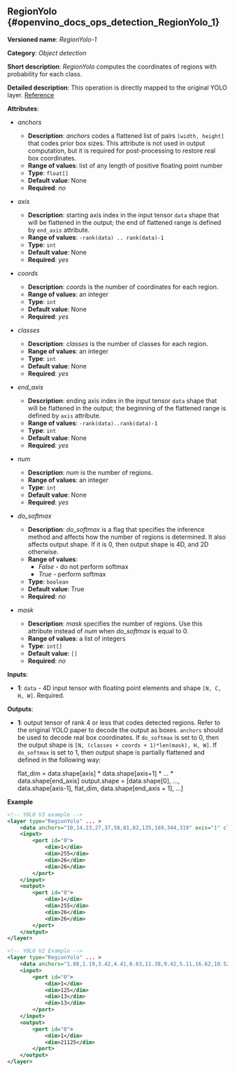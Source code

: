 ## RegionYolo <a name="RegionYolo"></a> {#openvino_docs_ops_detection_RegionYolo_1}

**Versioned name**: *RegionYolo-1*

**Category**: *Object detection*

**Short description**: *RegionYolo* computes the coordinates of regions with probability for each class.

**Detailed description**: This operation is directly mapped to the original YOLO layer. [Reference](https://arxiv.org/pdf/1612.08242.pdf)

**Attributes**:

* *anchors*

  * **Description**: *anchors* codes a flattened list of pairs `[width, height]` that codes prior box sizes. This attribute is not used in output computation, but it is required for post-processing to restore real box coordinates.
  * **Range of values**: list of any length of positive floating point number
  * **Type**: `float[]`
  * **Default value**: None
  * **Required**: *no*

* *axis*

  * **Description**: starting axis index in the input tensor `data` shape that will be flattened in the output; the end of flattened range is defined by `end_axis` attribute.
  * **Range of values**: `-rank(data) .. rank(data)-1`
  * **Type**: `int`
  * **Default value**: None
  * **Required**: *yes*

* *coords*

  * **Description**: *coords* is the number of coordinates for each region.
  * **Range of values**: an integer
  * **Type**: `int`
  * **Default value**: None
  * **Required**: *yes*

* *classes*

  * **Description**: *classes* is the number of classes for each region.
  * **Range of values**: an integer
  * **Type**: `int`
  * **Default value**: None
  * **Required**: *yes*

* *end_axis*

  * **Description**: ending axis index in the input tensor `data` shape that will be flattened in the output; the beginning of the flattened range is defined by `axis` attribute.
  * **Range of values**: `-rank(data)..rank(data)-1`
  * **Type**: `int`
  * **Default value**: None
  * **Required**: *yes*

* *num*

  * **Description**: *num* is the number of regions.
  * **Range of values**: an integer
  * **Type**: `int`
  * **Default value**: None
  * **Required**: *yes*

* *do_softmax*

  * **Description**: *do_softmax* is a flag that specifies the inference method and affects how the number of regions is determined. It also affects output shape. If it is 0, then output shape is 4D, and 2D otherwise.
  * **Range of values**:
    * *False* - do not perform softmax
    * *True* - perform softmax
  * **Type**: `boolean`
  * **Default value**: True
  * **Required**: *no*

* *mask*

  * **Description**: *mask* specifies the number of regions. Use this attribute instead of *num* when *do_softmax* is equal to 0.
  * **Range of values**: a list of integers
  * **Type**: `int[]`
  * **Default value**: `[]`
  * **Required**: *no*

**Inputs**:

*   **1**: `data` - 4D input tensor with floating point elements and shape `[N, C, H, W]`. Required.

**Outputs**:

*   **1**: output tensor of rank 4 or less that codes detected regions. Refer to the original YOLO paper to decode the output as boxes. `anchors` should be used to decode real box coordinates. If `do_softmax` is set to 0, then the output shape is `[N, (classes + coords + 1)*len(mask), H, W]`. If `do_softmax` is set to 1, then output shape is partially flattened and defined in the following way:

    flat_dim = data.shape[axis] * data.shape[axis+1] * ... * data.shape[end_axis]
    output.shape = [data.shape[0], ..., data.shape[axis-1], flat_dim, data.shape[end_axis + 1], ...]

**Example**

```xml
<!-- YOLO V3 example -->
<layer type="RegionYolo" ... >
    <data anchors="10,14,23,27,37,58,81,82,135,169,344,319" axis="1" classes="80" coords="4" do_softmax="0" end_axis="3" mask="0,1,2" num="6"/>
    <input>
        <port id="0">
            <dim>1</dim>
            <dim>255</dim>
            <dim>26</dim>
            <dim>26</dim>
        </port>
    </input>
    <output>
        <port id="0">
            <dim>1</dim>
            <dim>255</dim>
            <dim>26</dim>
            <dim>26</dim>
        </port>
    </output>
</layer>

<!-- YOLO V2 Example -->
<layer type="RegionYolo" ... >
    <data anchors="1.08,1.19,3.42,4.41,6.63,11.38,9.42,5.11,16.62,10.52" axis="1" classes="20" coords="4" do_softmax="1" end_axis="3" num="5"/>
    <input>
        <port id="0">
            <dim>1</dim>
            <dim>125</dim>
            <dim>13</dim>
            <dim>13</dim>
        </port>
    </input>
    <output>
        <port id="0">
            <dim>1</dim>
            <dim>21125</dim>
        </port>
    </output>
</layer>

```